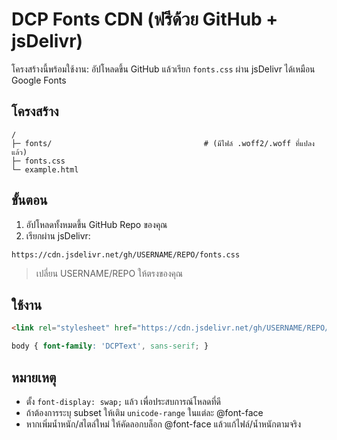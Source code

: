 # DCP Fonts CDN (ฟรีด้วย GitHub + jsDelivr)

โครงสร้างนี้พร้อมใช้งาน: อัปโหลดขึ้น GitHub แล้วเรียก `fonts.css` ผ่าน jsDelivr ได้เหมือน Google Fonts

## โครงสร้าง
```
/
├─ fonts/                                  # (มีไฟล์ .woff2/.woff ที่แปลงแล้ว)
├─ fonts.css
└─ example.html
```

## ขั้นตอน
1) อัปโหลดทั้งหมดขึ้น GitHub Repo ของคุณ
2) เรียกผ่าน jsDelivr:
```
https://cdn.jsdelivr.net/gh/USERNAME/REPO/fonts.css
```
> เปลี่ยน USERNAME/REPO ให้ตรงของคุณ

## ใช้งาน
```html
<link rel="stylesheet" href="https://cdn.jsdelivr.net/gh/USERNAME/REPO/fonts.css">
```
```css
body { font-family: 'DCPText', sans-serif; }
```

## หมายเหตุ
- ตั้ง `font-display: swap;` แล้ว เพื่อประสบการณ์โหลดที่ดี
- ถ้าต้องการระบุ subset ให้เติม `unicode-range` ในแต่ละ @font-face
- หากเพิ่มน้ำหนัก/สไตล์ใหม่ ให้คัดลอกบล็อก @font-face แล้วแก้ไฟล์/น้ำหนักตามจริง
